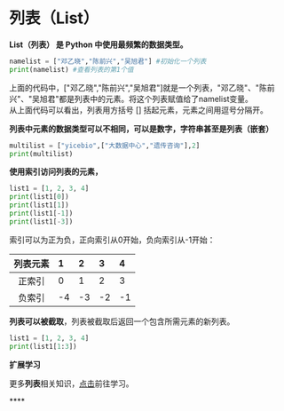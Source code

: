 # 列表（List）

**List（列表） 是 Python 中使用最频繁的数据类型。**

```python
namelist = ["邓乙晓","陈前兴","吴旭君"] #初始化一个列表
print(namelist) #查看列表的第1个值
```

上面的代码中，\["邓乙晓","陈前兴","吴旭君"\]就是一个列表，"邓乙晓"、"陈前兴"、"吴旭君"都是列表中的元素。将这个列表赋值给了namelist变量。  
从上面代码可以看出，列表用方括号 \[\] 括起元素，元素之间用逗号分隔开。

**列表中元素的数据类型可以不相同，可以是数字，字符串甚至是列表（嵌套）**

```python
multilist = ["yicebio",["大数据中心","遗传咨询"],2]
print(multilist)
```

**使用索引访问列表的元素，**

```python
list1 = [1, 2, 3, 4]
print(list1[0])
print(list1[1])
print(list1[-1])
print(list1[-3])
```

索引可以为正为负，正向索引从0开始，负向索引从-1开始：

| 列表元素 | **1** | 2 | 3 | 4 |
| :---: | :--- | :--- | :--- | :--- |
| 正索引 | 0 | 1 | 2 | 3 |
| 负索引 | -4 | -3 | -2 | -1 |

**列表可以被截取**，列表被截取后返回一个包含所需元素的新列表。

```python
list1 = [1, 2, 3, 4]
print(list1[1:3])
```

**扩展学习**

更多**列表**相关知识，[点击](https://www.runoob.com/python3/python3-list.html)前往学习。

\*\*\*\*

